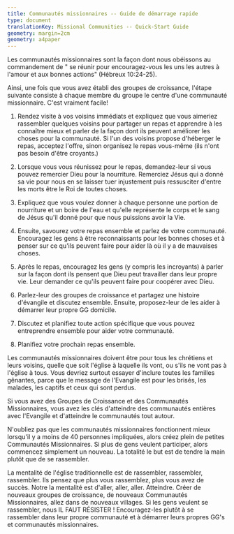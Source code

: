 ```yaml
---
title: Communautés missionnaires -- Guide de démarrage rapide
type: document
translationKey: Missional Communities -- Quick-Start Guide
geometry: margin=2cm
geometry: a4paper
---
```


Les communautés missionnaires sont la façon dont nous obéissons au commandement de \" se réunir pour
encouragez-vous les uns les autres à l'amour et aux bonnes actions\" (Hébreux 10:24-25).

Ainsi, une fois que vous avez établi des groupes de croissance, l'étape suivante consiste à
chaque membre du groupe le centre d'une communauté missionnaire. C'est
vraiment facile!

1. Rendez visite à vos voisins immédiats et expliquez que vous aimeriez
    rassembler quelques voisins pour partager un repas et apprendre à les connaître
    mieux et parler de la façon dont ils peuvent améliorer les choses pour la communauté.
    Si l'un des voisins propose d'héberger le repas, acceptez l'offre,
    sinon organisez le repas vous-même (ils n'ont pas besoin d'être croyants.)

2. Lorsque vous vous réunissez pour le repas, demandez-leur si vous pouvez remercier Dieu
    pour la nourriture. Remerciez Jésus qui a donné sa vie pour nous en
    se laisser tuer injustement puis ressusciter d'entre les morts
    être le Roi de toutes choses.

3. Expliquez que vous voulez donner à chaque personne une portion de nourriture et un
    boire de l'eau et qu'elle représente le corps et le sang de Jésus qu'il
    donné pour que nous puissions avoir la Vie.

4. Ensuite, savourez votre repas ensemble et parlez de votre communauté.
    Encouragez les gens à être reconnaissants pour les bonnes choses et à penser
    sur ce qu'ils peuvent faire pour aider là où il y a de mauvaises choses.

5. Après le repas, encouragez les gens (y compris les incroyants) à parler
    sur la façon dont ils pensent que Dieu peut travailler dans leur propre vie. Leur demander
    ce qu'ils peuvent faire pour coopérer avec Dieu.

6. Parlez-leur des groupes de croissance et partagez une histoire d'évangile et discutez
    ensemble. Ensuite, proposez-leur de les aider à démarrer leur propre GG
    domicile.

7. Discutez et planifiez toute action spécifique que vous pouvez entreprendre ensemble pour aider
    votre communauté.

8. Planifiez votre prochain repas ensemble.

Les communautés missionnaires doivent être pour tous les chrétiens et leurs voisins,
quelle que soit l'église à laquelle ils vont, ou s'ils ne vont pas à l'église à
tous. Vous devriez surtout essayer d'inclure toutes les familles gênantes,
parce que le message de l'Evangile est pour les brisés, les malades, les captifs et
ceux qui sont perdus.

Si vous avez des Groupes de Croissance et des Communautés Missionnaires, vous avez les clés
d'atteindre des communautés entières avec l'Evangile et d'atteindre le
communautés tout autour.

N'oubliez pas que les communautés missionnaires fonctionnent mieux lorsqu'il y a moins de
40 personnes impliquées, alors créez plein de petites Communautés Missionnaires. Si
plus de gens veulent participer, alors commencez simplement un nouveau. La totalité
le but est de tendre la main plutôt que de se rassembler.

La mentalité de l'église traditionnelle est de rassembler, rassembler, rassembler. Ils
pensez que plus vous rassemblez, plus vous avez de succès. Notre
la mentalité est d'aller, aller, aller. Atteindre. Créer de nouveaux groupes de croissance, de nouveaux
Communautés Missionnaires, allez dans de nouveaux villages. Si les gens veulent se rassembler, nous
IL FAUT RÉSISTER ! Encouragez-les plutôt à se rassembler dans leur propre communauté et à
démarrer leurs propres GG\'s et communautés missionnaires.
